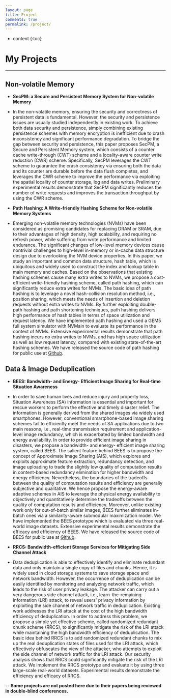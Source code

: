 ```yaml
---
layout: page
title: Project
comments: true
permalink: /project/
---
```


* content
{:toc}

# My Projects
---

## Non-volatile Memory 

* **SecPM: a Secure and Persistent Memory System for Non-volatile Memory**
* In the non-volatile memory, ensuring the security and correctness of persistent data is fundamental. However, the security and persistence issues are usually studied independently in existing work. To achieve both data security and persistence, simply combining existing persistence schemes with memory encryption is inefficient due to crash inconsistency and significant performance degradation. To bridge the gap between security and persistence, this paper proposes SecPM, a Secure and Persistent Memory system, which consists of a counter cache write-through (CWT) scheme and a locality-aware counter write reduction (CWR) scheme. Specifically, SecPM leverages the CWT scheme to guarantee the crash consistency via ensuring both the data and its counter are durable before the data flush completes, and leverages the CWR scheme to improve the performance via exploiting the spatial locality of counter storage, log and data writes. Preliminary experimental results demonstrate that SecPM significantly reduces the number of write requests and improves the transaction throughput by using the CWR scheme.

* **Path Hashing: A Write-friendly Hashing Scheme for Non-volatile Memory Systems**
* Emerging non-volatile memory technologies (NVMs) have been considered as promising candidates for replacing DRAM or SRAM, due to their advantages of high density, high scalability, and requiring no refresh power, while suffering from write performance and limited endurance. The significant changes of low-level memory devices cause nontrivial challenges to high-level in-memory or in-cache data structure design due to overlooking the NVM device properties. In this paper, we study an important and common data structure, hash table, which is ubiquitous and widely used to construct the index and lookup table in main memory and caches. Based on the observations that existing hashing schemes cause many extra writes to NVMs, we propose a cost-efficient write-friendly hashing scheme, called path hashing, which can significantly reduce extra writes for NVMs. The basic idea of path hashing is to leverage a novel hash-collision resolution method, i.e., position sharing, which meets the needs of insertion and deletion requests without extra writes to NVMs. By further exploiting double-path hashing and path shortening techniques, path hashing delivers high performance of hash tables in terms of space utilization and request latency. We have implemented path hashing and used  a GEM5 full system simulator with NVMain to evaluate its performance in the context of NVMs. Extensive experimental results demonstrate that path hashing incurs no extra writes to NVMs, and has high space utilization as well as low request latency, compared with existing state-of-the-art hashing schemes. We have released the source code of path hashing for public use at [Github](https://github.com/Pfzuo/Path-Hashing).

## Data & Image Deduplication 

* **BEES: Bandwidth- and Energy- Efficient Image Sharing for Real-time Situation Awareness**
* In order to save human lives and reduce injury and property loss, Situation Awareness (SA) information is essential and important for rescue workers to perform the effective and timely disaster relief. The information is generally derived from the shared images via widely used smartphones. However, conventional smartphone-based image sharing schemes fail to efficiently meet the needs of SA applications due to two main reasons, i.e., real-time transmission requirement and application-level image redundancy, which is exacerbated by limited bandwidth and energy availability. In order to provide efficient image sharing in disasters, we propose a bandwidth- and energy- efficient image sharing system, called BEES. The salient feature behind BEES is to propose the concept of Approximate Image Sharing (AIS), which explores and exploits approximate feature extraction, redundancy detection, and image uploading to trade the slightly low quality of computation results in content-based redundancy elimination for higher bandwidth and energy efficiency. Nevertheless, the boundaries of the tradeoffs between the quality of computation results and efficiency are generally subjective and qualitative. We hence propose the energy-aware adaptive schemes in AIS to leverage the physical energy availability to objectively and quantitatively determine the tradeoffs between the quality of computation results and efficiency. Moreover, unlike existing work only for out-of-batch similar images, BEES further eliminates in-batch ones via a similarity-aware submodular maximization model. We have implemented the BEES prototype which is evaluated via three real-world image datasets. Extensive experimental results demonstrate the efficacy and efficiency of BEES. We have released the source code of BEES for public use at [Github](https://github.com/Pfzuo/BEES).

* **RRCS: Bandwidth-efficient Storage Services for Mitigating Side Channel Attack**
* Data deduplication is able to effectively identify and eliminate redundant data and only maintain a single copy of files and chunks. Hence, it is widely used in cloud storage systems to save storage space and network bandwidth. However, the occurrence of deduplication can be easily identified by monitoring and analyzing network traffic, which leads to the risk of user privacy leakage. The attacker can carry out a very dangerous side channel attack, i.e., learn-the-remaining-information (LRI) attack, to reveal users' privacy information by exploiting the side channel of network traffic in deduplication. Existing work addresses the LRI attack at the cost of the high bandwidth efficiency of deduplication. In order to address this problem, we propose a simple yet effective scheme, called randomized redundant chunk scheme (RRCS), to significantly mitigate the risk of the LRI attack while maintaining the high bandwidth efficiency of deduplication. The basic idea behind RRCS is to add randomized redundant chunks to mix up the real deduplication states of files used for the LRI attack, which effectively obfuscates the view of the attacker, who attempts to exploit the side channel of network traffic for the LRI attack. Our security analysis shows that RRCS could significantly mitigate the risk of the LRI attack. We implement the RRCS prototype and evaluate it by using three large-scale real-world datasets. Experimental results demonstrate the efficiency and efficacy of RRCS.




**-- Some projects are not posted here due to their papers being reviewed in double-blind conferences.**
